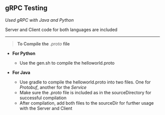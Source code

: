 ## gRPC Testing
*Used gRPC with Java and Python*

Server and Client code for both languages are included

---

>**To Compile the** *.proto* **file**

  * **For Python**
	* Use the gen.sh to compile the helloworld.proto

  * **For Java**
    * Use gradle to compile the helloworld.proto into two files. One for *Protobuf*, another for the *Service*
    * Make sure the *.proto* file is included as in the sourceDirectory for successful compilation
    * After compilation, add both files to the sourceDir for further usage with the Server and Client
